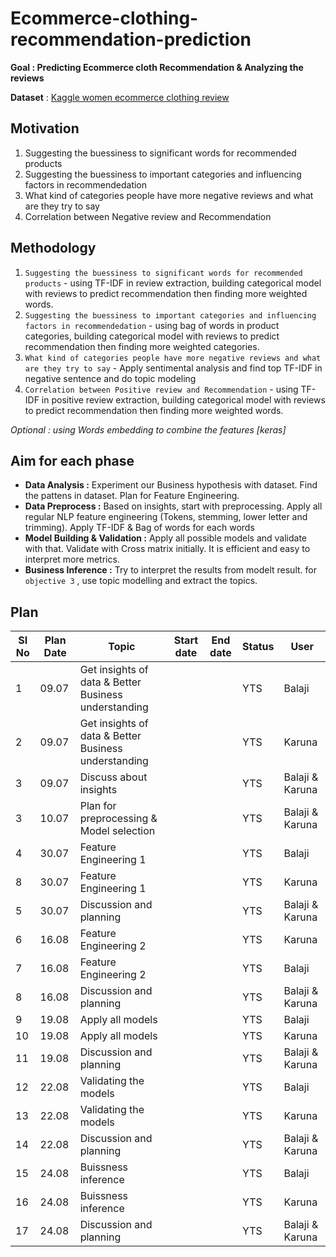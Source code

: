 # Ecommerce-clothing-recommendation-prediction

**Goal : Predicting Ecommerce cloth Recommendation & Analyzing the reviews**

**Dataset** : [Kaggle women ecommerce clothing review](https://www.kaggle.com/nicapotato/womens-ecommerce-clothing-reviews)
## Motivation

1. Suggesting the buessiness to significant words for recommended products
2. Suggesting the buessiness to important categories and influencing factors in recommendedation
3. What kind of categories people have more negative reviews and what are they try to say
4. Correlation between Negative review and Recommendation

## Methodology 

1. `Suggesting the buessiness to significant words for recommended products` - using TF-IDF in review extraction, building categorical model with reviews to predict recommendation then finding more weighted words. 
2. `Suggesting the buessiness to important categories and influencing factors in recommendedation` - using bag of words in product categories, building categorical model with reviews to predict recommendation then finding more weighted categories.
3. `What kind of categories people have more negative reviews and what are they try to say` - Apply sentimental analysis and find top TF-IDF in negative sentence and do topic modeling
4. `Correlation between Positive review and Recommendation` - using TF-IDF in positive review extraction, building categorical model with reviews to predict recommendation then finding more weighted words. 

*Optional : using Words embedding to combine the features [keras]*

## Aim for each phase 

- **Data Analysis :** Experiment our Business hypothesis with dataset. Find the pattens in dataset. Plan for Feature Engineering.
- **Data Preprocess :** Based on insights, start with preprocessing. Apply all regular NLP feature engineering (Tokens, stemming, lower letter and trimming). Apply TF-IDF & Bag of words for each words
- **Model Building & Validation :** Apply all possible models and validate with that. Validate with Cross matrix initially. It is efficient and easy to interpret more metrics.
- **Business Inference :** Try to interpret the results from modelt result. for `objective 3` , use topic modelling and extract the topics.

## Plan

|SI No|Plan Date|Topic|Start date|End date|Status|User|
|---|---|---|---|---|---|---|
|1|09.07|Get insights of data & Better Business understanding|||YTS|Balaji|
|2|09.07|Get insights of data & Better Business understanding|||YTS|Karuna|
|3|09.07|Discuss about insights|||YTS|Balaji & Karuna
|3|10.07|Plan for preprocessing & Model selection|||YTS|Balaji & Karuna|
|4|30.07|Feature Engineering 1|||YTS|Balaji|
|8|30.07|Feature Engineering 1|||YTS|Karuna|
|5|30.07|Discussion and planning |||YTS|Balaji & Karuna|
|6|16.08|Feature Engineering 2|||YTS|Karuna|
|7|16.08|Feature Engineering 2|||YTS|Balaji|
|8|16.08|Discussion and planning |||YTS|Balaji & Karuna|
|9|19.08|Apply all models|||YTS|Balaji|
|10|19.08|Apply all models|||YTS|Karuna|
|11|19.08|Discussion and planning |||YTS|Balaji & Karuna|
|12|22.08|Validating the models|||YTS|Balaji|
|13|22.08|Validating the models|||YTS|Karuna|
|14|22.08|Discussion and planning |||YTS|Balaji & Karuna|
|15|24.08|Buissness  inference|||YTS|Balaji|
|16|24.08|Buissness  inference|||YTS|Karuna|
|17|24.08|Discussion and planning |||YTS|Balaji & Karuna|
